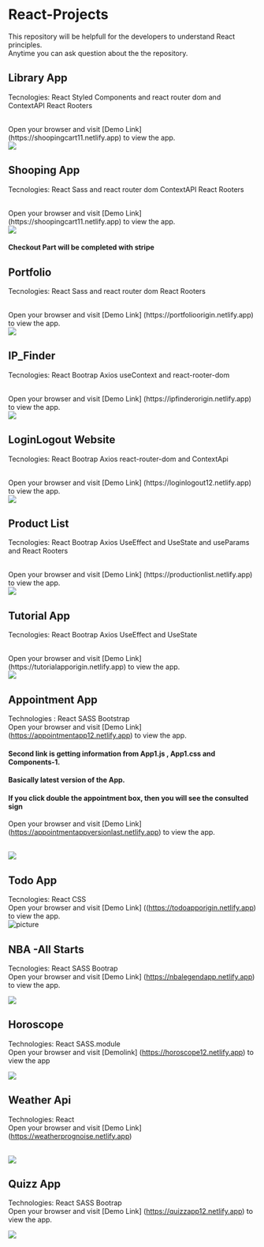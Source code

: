 # React-Projects
This repository will be helpfull for the  developers to understand React principles.
<br/>
Anytime you can ask question about the the repository.

## Library App
Tecnologies: React  Styled Components and react router dom and ContextAPI
 React Rooters

<br/>
Open your browser and visit [Demo Link] (https://shoopingcart11.netlify.app) to view the app.
<br/>

<img src="./Library App/book.gif"/>




## Shooping App
Tecnologies: React  Sass and react router dom ContextAPI
 React Rooters

<br/>
Open your browser and visit [Demo Link] (https://shoopingcart11.netlify.app) to view the app.
<br/>

<img src="./shoopingApp/shoop.gif"/>

#### Checkout Part will be completed with stripe

## Portfolio
Tecnologies: React  Sass and react router dom
 React Rooters

<br/>
Open your browser and visit [Demo Link] (https://portfolioorigin.netlify.app) to view the app.
<br/>

<img src="./portfolio/portfolio.gif"/>


## IP_Finder
Tecnologies: React  Bootrap Axios 
useContext and  react-rooter-dom

<br/>
Open your browser and visit [Demo Link] (https://ipfinderorigin.netlify.app) to view the app.
<br/>

<img src="./IP_Finder/ip.gif"/>




## LoginLogout Website
Tecnologies: React  Bootrap Axios 
react-router-dom   and ContextApi

<br/>
Open your browser and visit [Demo Link] (https://loginlogout12.netlify.app) to view the app.
<br/>

<img src="./Router-Context/Router/router.gif"/>

## Product List
Tecnologies: React  Bootrap Axios 
UseEffect and UseState and useParams and React Rooters

<br/>
Open your browser and visit [Demo Link] (https://productionlist.netlify.app) to view the app.
<br/>

<img src="./productList/product(1).gif"/>



## Tutorial App
Tecnologies: React  Bootrap Axios 
UseEffect and UseState

<br/>
Open your browser and visit [Demo Link] (https://tutorialapporigin.netlify.app) to view the app.
<br/>

<img src="./tutorialApp/tutorial.gif"/>




## Appointment App
Technologies : React SASS Bootstrap
<br/>
Open your browser and visit [Demo Link] (https://appointmentapp12.netlify.app) to view the app.
#### Second link is getting information from App1.js , App1.css and Components-1.
#### Basically latest version of the App.
####  If you click double the appointment box, then you will see the consulted sign
Open your browser and visit [Demo Link] (https://appointmentappversionlast.netlify.app) to view the app.


 <br/>

 <img src="./AppointmentApp/apps.gif"/>

## Todo App
Tecnologies: React CSS
<br/>
Open your browser and visit [Demo Link] ((https://todoapporigin.netlify.app) to view the app.
<br/>
<img src="./toDoApp/todoPicture.gif" alt="picture">

## NBA -All Starts
Tecnologies: React SASS Bootrap
<br/>
Open your browser and visit [Demo Link] (https://nbalegendapp.netlify.app) to view the app.
 <br/>

 <img src="./NBAlegendsApp/nba.gif"/>

## Horoscope
Technologies: React SASS.module 
<br/>
Open your browser and visit [Demolink] (https://horoscope12.netlify.app) to view the app
 <br/>

 <img src="./horoscope/horoscope.gif"/>


## Weather Api

Technologies: React 
<br/>
 Open your browser and visit  [Demo Link] (https://weatherprognoise.netlify.app)

 <br/>

 <img src="./WeatherApi/weatherGif.gif"/>

## Quizz App
Technologies: React SASS Bootrap
<br/>
Open your browser and visit [Demo Link] (https://quizzapp12.netlify.app) to view the app.
<br/>

<img src="./QuizzApp/quiizApp.gif"/>
